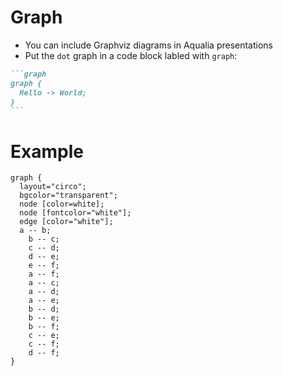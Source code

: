 # Graph
* You can include Graphviz diagrams in Aqualia presentations
* Put the `dot` graph in a code block labled with `graph`:
````markdown
```graph
graph {
  Hello -> World;
}
```
````


# Example
```graph
graph {
  layout="circo";
  bgcolor="transparent";
  node [color=white];
  node [fontcolor="white"];
  edge [color="white"];
  a -- b;
	b -- c;
	c -- d;
	d -- e;
	e -- f;
	a -- f;
	a -- c;
	a -- d;
	a -- e;
	b -- d;
	b -- e;
	b -- f;
	c -- e;
	c -- f;
	d -- f;
}
```
